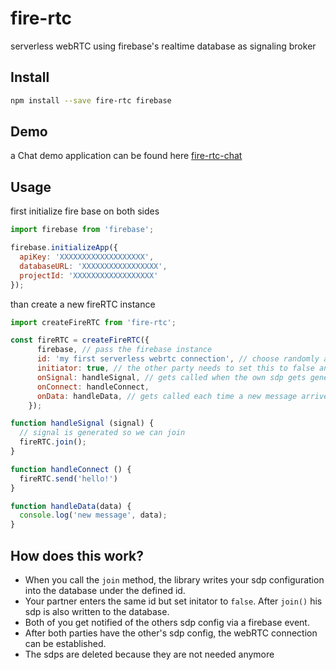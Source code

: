 # fire-rtc

serverless webRTC using firebase's realtime database as signaling broker

## Install

```bash
npm install --save fire-rtc firebase
```

## Demo

a Chat demo application can be found here [fire-rtc-chat](https://github.com/mklan/fire-rtc-chat)

## Usage

first initialize fire base on both sides


```JavaScript
import firebase from 'firebase';

firebase.initializeApp({
  apiKey: 'XXXXXXXXXXXXXXXXXXX', 
  databaseURL: 'XXXXXXXXXXXXXXXXX', 
  projectId: 'XXXXXXXXXXXXXXXXXX'
});
```

than create a new fireRTC instance 

```JavaScript
import createFireRTC from 'fire-rtc';

const fireRTC = createFireRTC({
      firebase, // pass the firebase instance
      id: 'my first serverless webrtc connection', // choose randomly and share with other party
      initiator: true, // the other party needs to set this to false and join afterwards!
      onSignal: handleSignal, // gets called when the own sdp gets generated
      onConnect: handleConnect,
      onData: handleData, // gets called each time a new message arrives
    });

function handleSignal (signal) {
  // signal is generated so we can join
  fireRTC.join();
}

function handleConnect () {
  fireRTC.send('hello!')
}

function handleData(data) {
  console.log('new message', data);
}

```

## How does this work?

- When you call the `join` method, the library writes your sdp configuration into the database under the defined id.
- Your partner enters the same id but set initator to `false`. After `join()` his sdp is also written to the database.
- Both of you get notified of the others sdp config via a firebase event.
- After both parties have the other's sdp config, the webRTC connection can be established.
- The sdps are deleted because they are not needed anymore

